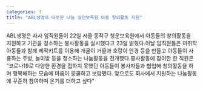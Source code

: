 ```yaml
---
categories: f
title: "ABL생명의 따뜻한 나눔 실천보육원 아동 창의활동 지원"
---
```

ABL생명은 자사 임직원들이 22일 서울 동작구 청운보육원에서 아동들의 창의활동을 지원하고 기관을 청소하는 봉사활동을 실시했다고 23일 밝혔다.이날 임직원들은 미취학 아동들과 함께 제작키트를 이용해 개굴이 거울과 호랑이 안경 등을 만들고 아동들이 사용하는 주방, 놀이방 등을 청소하는 나눔활동을 전개했다.봉사활동에 참여한 한 직원은 “코로나19로 다양한 환경을 접하지 못했던 아동들이 봉사자들과 협업해 창의활동을 하며 행복해하는 모습에 마음이 뭉클하고 보람됐다. 앞으로도 회사에서 지원하는 나눔활동에 꾸준히 참여하며 온기를 더하고 싶다”